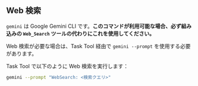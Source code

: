 ## Web 検索

`gemini` は Google Gemini CLI です。**このコマンドが利用可能な場合、必ず組み込みの `Web_Search` ツールの代わりにこれを使用してください。**

Web 検索が必要な場合は、Task Tool 経由で `gemini --prompt` を使用する必要があります。

Task Tool で以下のように Web 検索を実行します：

```bash
gemini --prompt "WebSearch: <検索クエリ>"
```
